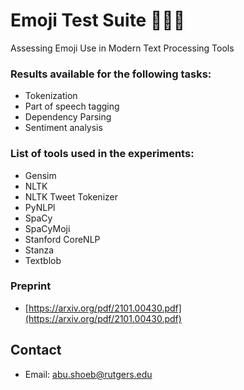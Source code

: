 # Emoji Test Suite 👨🏽‍🔬 
Assessing Emoji Use in Modern Text Processing Tools

### Results available for the following tasks:
- Tokenization
- Part of speech tagging
- Dependency Parsing
- Sentiment analysis

### List of tools used in the experiments:
- Gensim
- NLTK
- NLTK Tweet Tokenizer
- PyNLPl
- SpaCy
- SpaCyMoji
- Stanford CoreNLP
- Stanza
- Textblob

### Preprint
- [https://arxiv.org/pdf/2101.00430.pdf](https://arxiv.org/pdf/2101.00430.pdf)

## Contact
* Email: abu.shoeb@rutgers.edu
